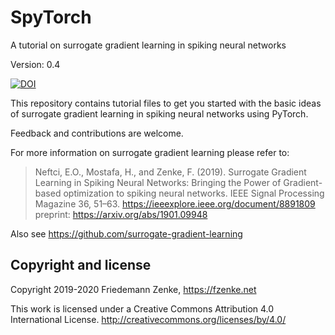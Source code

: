 # SpyTorch
A tutorial on surrogate gradient learning in spiking neural networks

Version: 0.4

[![DOI](https://zenodo.org/badge/170391179.svg)](https://zenodo.org/badge/latestdoi/170391179)

This repository contains tutorial files to get you started with the basic ideas
of surrogate gradient learning in spiking neural networks using PyTorch. 

Feedback and contributions are welcome.

For more information on surrogate gradient learning please refer to:
> Neftci, E.O., Mostafa, H., and Zenke, F. (2019). Surrogate Gradient Learning in Spiking Neural Networks: Bringing the Power of Gradient-based optimization to spiking neural networks. IEEE Signal Processing Magazine 36, 51–63.
> https://ieeexplore.ieee.org/document/8891809
> preprint: https://arxiv.org/abs/1901.09948


Also see https://github.com/surrogate-gradient-learning

## Copyright and license

Copyright 2019-2020 Friedemann Zenke, https://fzenke.net

This work is licensed under a Creative Commons Attribution 4.0 International License.
http://creativecommons.org/licenses/by/4.0/
